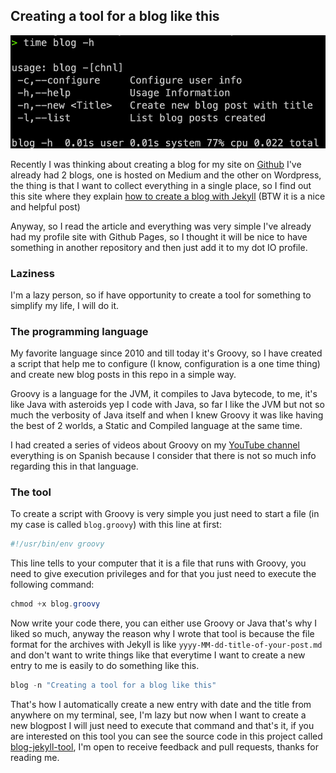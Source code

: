 ## Creating a tool for a blog like this 

![blog-groovy-script](https://github.com/Joxebus/blog/blob/main/assets/img/blog_script.png?raw=true)

Recently I was thinking about creating a blog for my site on [Github](https://joxebus.github.io)
I've already had 2 blogs, one is hosted on Medium and the other on Wordpress, the thing is that
I want to collect everything in a single place, so I find out this site where they explain [how to
create a blog with Jekyll](https://chadbaldwin.net/2021/03/14/how-to-build-a-sql-blog.html) (BTW it is a nice and helpful post)

Anyway, so I read the article and everything was very simple I've already had my profile site with
Github Pages, so I thought it will be nice to have something in another repository and then just add it
to my dot IO profile.

### Laziness

I'm a lazy person, so if have opportunity to create a tool for something to simplify my life, I will do it.

### The programming language

My favorite language since 2010 and till today it's Groovy, so I have created a script that help
me to configure (I know, configuration is a one time thing) and create new blog posts in this repo
in a simple way.

Groovy is a language for the JVM, it compiles to Java bytecode, to me, it's like Java with asteroids
yep I code with Java, so far I like the JVM but not so much the verbosity of Java itself and when I 
knew Groovy it was like having the best of 2 worlds, a Static and Compiled language at the same time.

I had created a series of videos about Groovy on my [YouTube channel](https://www.youtube.com/c/Joxebus) 
everything is on Spanish because I consider that there is not so much info regarding this in that language.

### The tool

To create a script with Groovy is very simple you just need to start a file (in my case is called `blog.groovy`)
with this line at first:

```powershell
#!/usr/bin/env groovy
```

This line tells to your computer that it is a file that runs with Groovy, you need to give
execution privileges and for that you just need to execute the following command:

```powershell
chmod +x blog.groovy
```

Now write your code there, you can either use Groovy or Java that's why I liked so much, anyway
the reason why I wrote that tool is because the file format for the archives with Jekyll is like
`yyyy-MM-dd-title-of-your-post.md` and don't want to write things like that everytime I want to create
a new entry to me is easily to do something like this.

```powershell
blog -n "Creating a tool for a blog like this"
```

That's how I automatically create a new entry with date and the title from anywhere on my terminal,
see, I'm lazy but now when I want to create a new blogpost I will just need to execute that command
and that's it, if you are interested on this tool you can see the source code in this project called
[blog-jekyll-tool](https://github.com/Joxebus/blog-jekyll-tool), I'm open to receive feedback and 
pull requests, thanks for reading me.